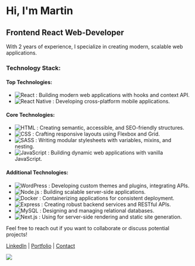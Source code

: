 # Hi, I'm Martin

## Frontend React Web-Developer

With 2 years of experience, I specialize in creating modern, scalable web applications.
### Technology Stack:

#### Top Technologies:

- ![React](https://img.shields.io/badge/-React-61DAFB?logo=react&logoColor=white&style=for-the-badge) : Building modern web applications with hooks and context API.
- ![React Native](https://img.shields.io/badge/-React%20Native-61DAFB?logo=react&logoColor=white&style=for-the-badge) : Developing cross-platform mobile applications.

#### Core Technologies:

- ![HTML](https://img.shields.io/badge/-HTML-E34F26?logo=html5&logoColor=white&style=for-the-badge) : Creating semantic, accessible, and SEO-friendly structures.
- ![CSS](https://img.shields.io/badge/-CSS-1572B6?logo=css3&logoColor=white&style=for-the-badge) : Crafting responsive layouts using Flexbox and Grid.
- ![SASS](https://img.shields.io/badge/-SASS-CC6699?logo=sass&logoColor=white&style=for-the-badge) : Writing modular stylesheets with variables, mixins, and nesting.
- ![JavaScript](https://img.shields.io/badge/-JavaScript-F7DF1E?logo=javascript&logoColor=black&style=for-the-badge) : Building dynamic web applications with vanilla JavaScript.

#### Additional Technologies:

- ![WordPress](https://img.shields.io/badge/-WordPress-21759B?logo=wordpress&logoColor=white&style=for-the-badge) : Developing custom themes and plugins, integrating APIs.
- ![Node.js](https://img.shields.io/badge/-Node.js-339933?logo=node.js&logoColor=white&style=for-the-badge) : Building scalable server-side applications.
- ![Docker](https://img.shields.io/badge/-Docker-2496ED?logo=docker&logoColor=white&style=for-the-badge) : Containerizing applications for consistent deployment.
- ![Express](https://img.shields.io/badge/-Express.js-000000?logo=express&logoColor=white&style=for-the-badge) : Creating robust backend services and RESTful APIs.
- ![MySQL](https://img.shields.io/badge/-MySQL-4479A1?logo=mysql&logoColor=white&style=for-the-badge) : Designing and managing relational databases.
- ![Next.js](https://img.shields.io/badge/-Next.js-000000?logo=next.js&logoColor=white&style=for-the-badge) : Using for server-side rendering and static site generation.

Feel free to reach out if you want to collaborate or discuss potential projects!

[LinkedIn](https://www.linkedin.com/in/martin-daniels-a6b2b7269) | [Portfolio](https://vercel.com/martin13025s-projects/bank-application) | [Contact](mailto:danpain800@gmail.com)

![](https://avatars.dzeninfra.ru/get-zen_doc/9400491/pub_6450b41e6e459848bb78cfbd_6450b5a76c71441296af45dd/orig)

